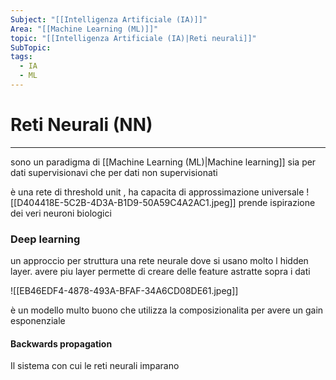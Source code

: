```yaml
---
Subject: "[[Intelligenza Artificiale (IA)]]"
Area: "[[Machine Learning (ML)]]"
topic: "[[Intelligenza Artificiale (IA)|Reti neurali]]"
SubTopic: 
tags:
  - IA
  - ML
---
```

# Reti Neurali (NN)
---


sono un paradigma di [[Machine Learning (ML)|Machine learning]] sia per dati supervisionavi che per dati non supervisionati 


è una rete di  threshold unit , ha capacita di approssimazione universale 
![[D404418E-5C2B-4D3A-B1D9-50A59C4A2AC1.jpeg]]
prende ispirazione dei veri neuroni biologici

### Deep learning
un approccio per struttura una rete neurale dove si usano molto l hidden layer.
avere piu layer permette di creare delle feature astratte sopra i dati 

![[EB46EDF4-4878-493A-BFAF-34A6CD08DE61.jpeg]]


è un modello multo buono che utilizza la composizionalita per avere un gain esponenziale 




#### Backwards propagation
Il sistema con cui le reti neurali imparano 



